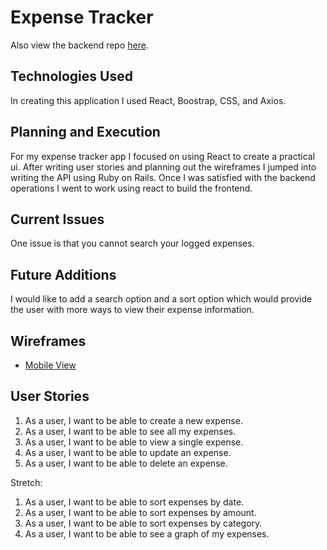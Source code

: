 # Expense Tracker

Also view the backend repo [here](https://github.com/cpcurtis1218/capstone-api).

## Technologies Used
In creating this application I used React, Boostrap, CSS, and Axios.

## Planning and Execution
For my expense tracker app I focused on using React to create a practical ui.  After
writing user stories and planning out the wireframes I jumped into writing the API
using Ruby on Rails.  Once I was satisfied with the backend operations I went to
work using react to build the frontend.


## Current Issues
One issue is that you cannot search your logged expenses.


## Future Additions
I would like to add a search option and a sort option which would provide the user
with more ways to view their expense information.


## Wireframes
- [Mobile View]()


## User Stories
1) As a user, I want to be able to create a new expense.
1) As a user, I want to be able to see all my expenses.
1) As a user, I want to be able to view a single expense.
1) As a user, I want to be able to update an expense.
1) As a user, I want to be able to delete an expense.

Stretch:
1) As a user, I want to be able to sort expenses by date.
1) As a user, I want to be able to sort expenses by amount.
1) As a user, I want to be able to sort expenses by category.
1) As a user, I want to be able to see a graph of my expenses.

